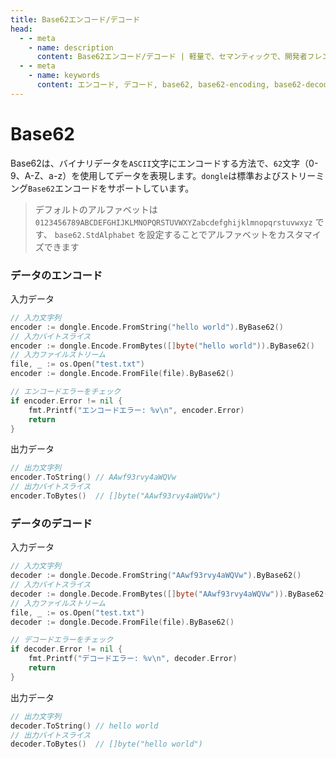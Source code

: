 ```yaml
---
title: Base62エンコード/デコード
head:
  - - meta
    - name: description
      content: Base62エンコード/デコード | 軽量で、セマンティックで、開発者フレンドリーなgolang エンコード&暗号ライブラリ
  - - meta
    - name: keywords
      content: エンコード, デコード, base62, base62-encoding, base62-decoding
---
```


# Base62

Base62は、バイナリデータを`ASCII`文字にエンコードする方法で、`62`文字（0-9、A-Z、a-z）を使用してデータを表現します。`dongle`は標準およびストリーミング`Base62`エンコードをサポートしています。

> デフォルトのアルファベットは `0123456789ABCDEFGHIJKLMNOPQRSTUVWXYZabcdefghijklmnopqrstuvwxyz` です、
> `base62.StdAlphabet` を設定することでアルファベットをカスタマイズできます

### データのエンコード
入力データ

```go
// 入力文字列
encoder := dongle.Encode.FromString("hello world").ByBase62()
// 入力バイトスライス
encoder := dongle.Encode.FromBytes([]byte("hello world")).ByBase62()
// 入力ファイルストリーム
file, _ := os.Open("test.txt")
encoder := dongle.Encode.FromFile(file).ByBase62()

// エンコードエラーをチェック
if encoder.Error != nil {
	fmt.Printf("エンコードエラー: %v\n", encoder.Error)
	return
}
```

出力データ

```go
// 出力文字列
encoder.ToString() // AAwf93rvy4aWQVw
// 出力バイトスライス
encoder.ToBytes()  // []byte("AAwf93rvy4aWQVw")
```

### データのデコード
入力データ

```go
// 入力文字列
decoder := dongle.Decode.FromString("AAwf93rvy4aWQVw").ByBase62()
// 入力バイトスライス
decoder := dongle.Decode.FromBytes([]byte("AAwf93rvy4aWQVw")).ByBase62()
// 入力ファイルストリーム
file, _ := os.Open("test.txt")
decoder := dongle.Decode.FromFile(file).ByBase62()

// デコードエラーをチェック
if decoder.Error != nil {
	fmt.Printf("デコードエラー: %v\n", decoder.Error)
	return
}
```

出力データ

```go
// 出力文字列
decoder.ToString() // hello world
// 出力バイトスライス
decoder.ToBytes()  // []byte("hello world")
```

 